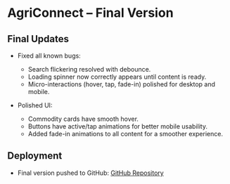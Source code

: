 # AgriConnect – Final Version

## Final Updates
- Fixed all known bugs:
  - Search flickering resolved with debounce.
  - Loading spinner now correctly appears until content is ready.
  - Micro-interactions (hover, tap, fade-in) polished for desktop and mobile.

- Polished UI:
  - Commodity cards have smooth hover.
  - Buttons have active/tap animations for better mobile usability.
  - Added fade-in animations to all content for a smoother experience.

## Deployment
- Final version pushed to GitHub:
  [GitHub Repository](https://github.com/AdhinShaji7/agriconnect-react-tailwind-jest-testing)
